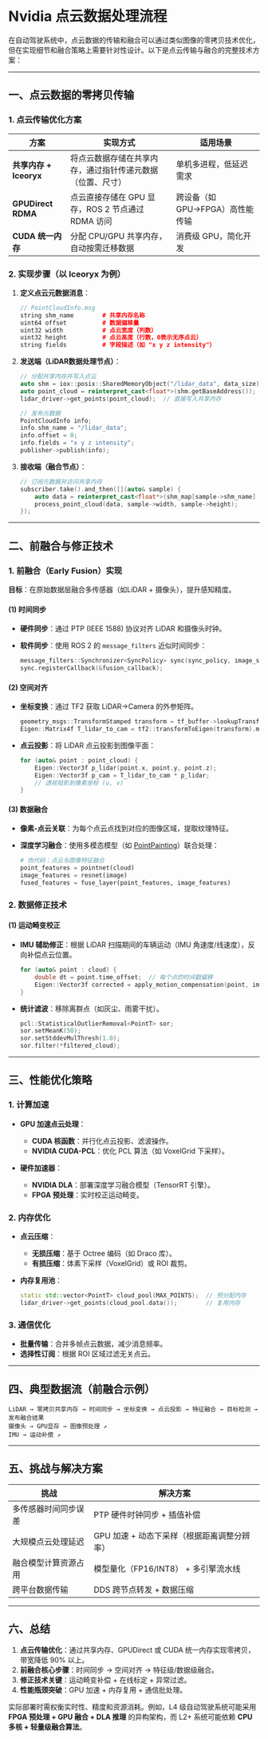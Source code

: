 # Nvidia 点云数据处理流程

在自动驾驶系统中，点云数据的传输和融合可以通过类似图像的零拷贝技术优化，但在实现细节和融合策略上需要针对性设计。以下是点云传输与融合的完整技术方案：

---

## **一、点云数据的零拷贝传输**

### **1. 点云传输优化方案**

| **方案**              | **实现方式**                                                                 | **适用场景**                     |
|-----------------------|-----------------------------------------------------------------------------|---------------------------------|
| **共享内存 + Iceoryx** | 将点云数据存储在共享内存，通过指针传递元数据（位置、尺寸）                   | 单机多进程，低延迟需求            |
| **GPUDirect RDMA**     | 点云直接存储在 GPU 显存，ROS 2 节点通过 RDMA 访问                           | 跨设备（如 GPU→FPGA）高性能传输   |
| **CUDA 统一内存**      | 分配 CPU/GPU 共享内存，自动按需迁移数据                                      | 消费级 GPU，简化开发              |

### **2. 实现步骤（以 Iceoryx 为例）**

1. **定义点云元数据消息**：

   ```cpp
   // PointCloudInfo.msg
   string shm_name        # 共享内存名称
   uint64 offset          # 数据偏移量
   uint32 width           # 点云宽度（列数）
   uint32 height          # 点云高度（行数，0表示无序点云）
   string fields          # 字段描述（如 "x y z intensity"）
   ```

2. **发送端（LiDAR数据处理节点）**：

   ```cpp
   // 分配共享内存并写入点云
   auto shm = iox::posix::SharedMemoryObject("/lidar_data", data_size);
   auto point_cloud = reinterpret_cast<float*>(shm.getBaseAddress());
   lidar_driver->get_points(point_cloud);  // 直接写入共享内存

   // 发布元数据
   PointCloudInfo info;
   info.shm_name = "/lidar_data";
   info.offset = 0;
   info.fields = "x y z intensity";
   publisher->publish(info);
   ```

3. **接收端（融合节点）**：

   ```cpp
   // 订阅元数据并访问共享内存
   subscriber.take().and_then([](auto& sample) {
       auto data = reinterpret_cast<float*>(shm_map[sample->shm_name] + sample->offset);
       process_point_cloud(data, sample->width, sample->height);
   });
   ```

---

## **二、前融合与修正技术**

### **1. 前融合（Early Fusion）实现**

**目标**：在原始数据层融合多传感器（如LiDAR + 摄像头），提升感知精度。

#### **(1) 时间同步**

- **硬件同步**：通过 PTP (IEEE 1588) 协议对齐 LiDAR 和摄像头时钟。
- **软件同步**：使用 ROS 2 的 `message_filters` 近似时间同步：

  ```cpp
  message_filters::Synchronizer<SyncPolicy> sync(sync_policy, image_sub, cloud_sub);
  sync.registerCallback(&fusion_callback);
  ```

#### **(2) 空间对齐**

- **坐标变换**：通过 TF2 获取 LiDAR→Camera 的外参矩阵。

  ```cpp
  geometry_msgs::TransformStamped transform = tf_buffer->lookupTransform("camera", "lidar", time);
  Eigen::Matrix4f T_lidar_to_cam = tf2::transformToEigen(transform).matrix();
  ```

- **点云投影**：将 LiDAR 点云投影到图像平面：

  ```cpp
  for (auto& point : point_cloud) {
      Eigen::Vector3f p_lidar(point.x, point.y, point.z);
      Eigen::Vector3f p_cam = T_lidar_to_cam * p_lidar;
      // 透视投影到像素坐标 (u, v)
  }
  ```

#### **(3) 数据融合**

- **像素-点云关联**：为每个点云点找到对应的图像区域，提取纹理特征。
- **深度学习融合**：使用多模态模型（如 [PointPainting](https://arxiv.org/abs/1911.10150)）联合处理：

  ```python
  # 伪代码：点云与图像特征融合
  point_features = pointnet(cloud)
  image_features = resnet(image)
  fused_features = fuse_layer(point_features, image_features)
  ```

### **2. 数据修正技术**

#### **(1) 运动畸变校正**

- **IMU 辅助修正**：根据 LiDAR 扫描期间的车辆运动（IMU 角速度/线速度），反向补偿点云位置。

  ```cpp
  for (auto& point : cloud) {
      double dt = point.time_offset;  // 每个点的时间戳偏移
      Eigen::Vector3f corrected = apply_motion_compensation(point, imu_data, dt);
  }
  ```
 
- **统计滤波**：移除离群点（如灰尘、雨雾干扰）。

  ```cpp
  pcl::StatisticalOutlierRemoval<PointT> sor;
  sor.setMeanK(50);
  sor.setStddevMulThresh(1.0);
  sor.filter(*filtered_cloud);
  ```

---

## **三、性能优化策略**

### **1. 计算加速**

- **GPU 加速点云处理**：
  - **CUDA 核函数**：并行化点云投影、滤波操作。
  - **NVIDIA CUDA-PCL**：优化 PCL 算法（如 VoxelGrid 下采样）。

- **硬件加速器**：
  - **NVIDIA DLA**：部署深度学习融合模型（TensorRT 引擎）。
  - **FPGA 预处理**：实时校正运动畸变。

### **2. 内存优化**

- **点云压缩**：
  - **无损压缩**：基于 Octree 编码（如 Draco 库）。
  - **有损压缩**：体素下采样（VoxelGrid）或 ROI 裁剪。

- **内存复用池**：

  ```cpp
  static std::vector<PointT> cloud_pool(MAX_POINTS);  // 预分配内存
  lidar_driver->get_points(cloud_pool.data());        // 复用内存
  ```

### **3. 通信优化**

- **批量传输**：合并多帧点云数据，减少消息频率。
- **选择性订阅**：根据 ROI 区域过滤无关点云。

---

## **四、典型数据流（前融合示例）**

```plaintext
LiDAR → 零拷贝共享内存 → 时间同步 → 坐标变换 → 点云投影 → 特征融合 → 目标检测 → 发布融合结果
摄像头 → GPU显存 → 图像预处理 ↗
IMU → 运动补偿 ↗
```

---

## **五、挑战与解决方案**

| **挑战**                | **解决方案**                                                                 |
|-------------------------|-----------------------------------------------------------------------------|
| 多传感器时间同步误差     | PTP 硬件时钟同步 + 插值补偿                                                  |
| 大规模点云处理延迟       | GPU 加速 + 动态下采样（根据距离调整分辨率）                                    |
| 融合模型计算资源占用     | 模型量化（FP16/INT8） + 多引擎流水线                                          |
| 跨平台数据传输           | DDS 跨节点转发 + 数据压缩                                                    |

---

## **六、总结**

1. **点云传输优化**：通过共享内存、GPUDirect 或 CUDA 统一内存实现零拷贝，带宽降低 90% 以上。
2. **前融合核心步骤**：时间同步 → 空间对齐 → 特征级/数据级融合。
3. **修正技术关键**：运动畸变补偿 + 在线标定 + 异常过滤。
4. **性能瓶颈突破**：GPU 加速 + 内存复用 + 通信批处理。

实际部署时需权衡实时性、精度和资源消耗。例如，L4 级自动驾驶系统可能采用 **FPGA 预处理 + GPU 融合 + DLA 推理** 的异构架构，而 L2+ 系统可能依赖 **CPU 多核 + 轻量级融合算法**。
